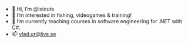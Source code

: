 - 👋 Hi, I’m @ixicute
- 👀 I’m interested in fishing, videogames & training!
- 🌱 I’m currently teaching courses in software engineering for .NET with C#.
- 📫 vlad.ur@live.se
